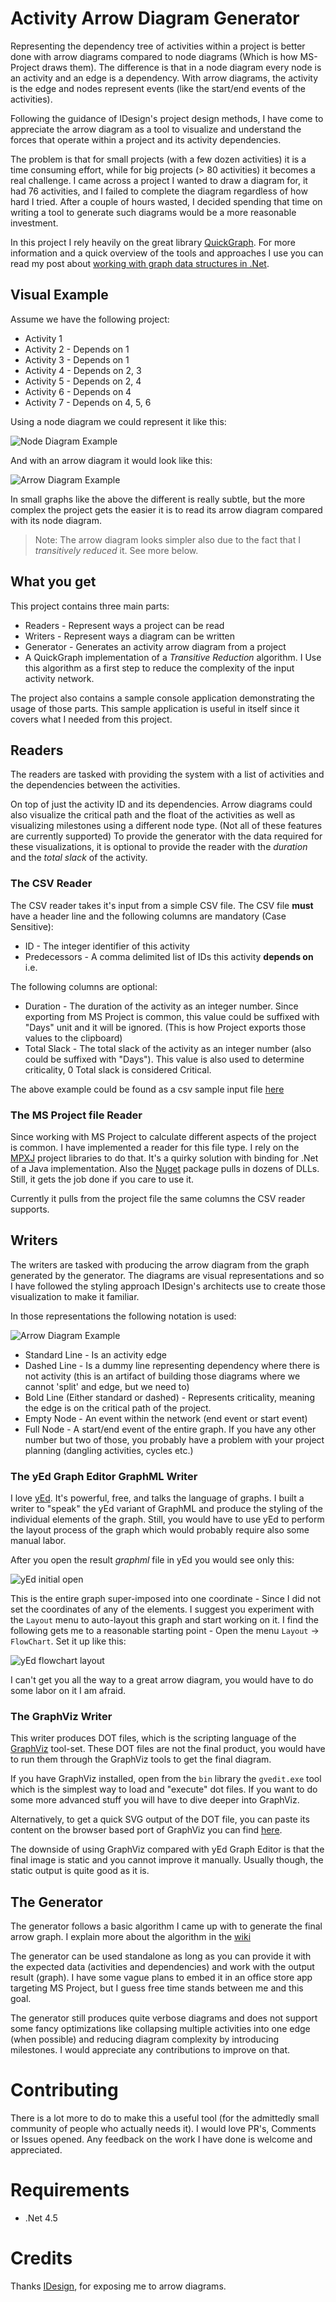 Activity Arrow Diagram Generator
======

Representing the dependency tree of activities within a project is better done with arrow diagrams compared to node diagrams (Which is how MS-Project draws them). The difference is that in a node diagram every node is an activity and an edge is a dependency. With arrow diagrams, the activity is the edge and nodes represent events (like the start/end events of the activities).

Following the guidance of IDesign's project design methods, I have come to appreciate the arrow diagram as a tool to visualize and understand the forces that operate within a project and its activity dependencies.

The problem is that for small projects (with a few dozen activities) it is a time consuming effort, while for big projects (> 80 activities) it becomes a real challenge. I came across a project I wanted to draw a diagram for, it had 76 activities, and I failed to complete the diagram regardless of how hard I tried. After a couple of hours wasted, I decided spending that time on writing a tool to generate such diagrams would be a more reasonable investment.

In this project I rely heavily on the great library [QuickGraph](https://quickgraph.codeplex.com/). For more information and a quick overview of the tools and approaches I use you can read my post about [working with graph data structures in .Net](http://blog.boxofbolts.com/dotnet/graphs/2015/08/31/working_with_graph_data_structures_dot_net/).

## Visual Example ##

Assume we have the following project:

* Activity 1
* Activity 2 - Depends on 1
* Activity 3 - Depends on 1
* Activity 4 - Depends on 2, 3
* Activity 5 - Depends on 2, 4
* Activity 6 - Depends on 4
* Activity 7 - Depends on 4, 5, 6

Using a node diagram we could represent it like this:

![Node Diagram Example](./docs/assets/node-example.png "Node Diagram Example")

And with an arrow diagram it would look like this:

![Arrow Diagram Example](./docs/assets/arrow-example.png "Arrow Diagram Example")

In small graphs like the above the different is really subtle, but the more complex the project gets the easier it is to read its arrow diagram compared with its node diagram.

> Note: The arrow diagram looks simpler also due to the fact that I *transitively reduced* it. See more below.

## What you get ##

This project contains three main parts:

- Readers - Represent ways a project can be read
- Writers - Represent ways a diagram can be written
- Generator - Generates an activity arrow diagram from a project
- A QuickGraph implementation of a *Transitive Reduction* algorithm. I Use this algorithm as a first step to reduce the complexity of the input activity network.

The project also contains a sample console application demonstrating the usage of those parts. This sample application is useful in itself since it covers what I needed from this project.

## Readers ##

The readers are tasked with providing the system with a list of activities and the dependencies between the activities. 

On top of just the activity ID and its dependencies. Arrow diagrams could also visualize the critical path and the float of the activities as well as visualizing milestones using a different node type. (Not all of these features are currently supported) To provide the generator with the data required for these visualizations, it is optional to provide the reader with the *duration* and the *total slack* of the activity.

### The CSV Reader ###

The CSV reader takes it's input from a simple CSV file. The CSV file **must** have a header line and the following columns are mandatory (Case Sensitive):

- ID - The integer identifier of this activity
- Predecessors - A comma delimited list of IDs this activity **depends on** i.e.

The following columns are optional:

- Duration - The duration of the activity as an integer number. Since exporting from MS Project is common, this value could be suffixed with "Days" unit and it will be ignored. (This is how Project exports those values to the clipboard)
- Total Slack - The total slack of the activity as an integer number (also could be suffixed with "Days"). This value is also used to determine criticality, 0 Total slack is considered Critical.

The above example could be found as a csv sample input file [here](./docs/assets/sampleInput.csv)

### The MS Project file Reader ###

Since working with MS Project to calculate different aspects of the project is common. I have implemented a reader for this file type. I rely on the [MPXJ](http://mpxj.sourceforge.net/) project libraries to do that. It's a quirky solution with binding for .Net of a Java implementation. Also the [Nuget](https://www.nuget.org/packages/net.sf.mpxj/) package pulls in dozens of DLLs. Still, it gets the job done if you care to use it.

Currently it pulls from the project file the same columns the CSV reader supports.

## Writers ##

The writers are tasked with producing the arrow diagram from the graph generated by the generator. The diagrams are visual representations and so I have followed the styling approach IDesign's architects use to create those visualization to make it familiar.

In those representations the following notation is used:

![Arrow Diagram Example](./docs/assets/arrow-legend.png "Arrow Diagram Legend")

- Standard Line - Is an activity edge
- Dashed Line - Is a dummy line representing dependency where there is not activity (this is an artifact of building those diagrams where we cannot 'split' and edge, but we need to)
- Bold Line (Either standard or dashed) - Represents criticality, meaning the edge is on the critical path of the project.
- Empty Node - An event within the network (end event or start event)
- Full Node - A start/end event of the entire graph. If you have any other number but two of those, you probably have a problem with your project planning (dangling activities, cycles etc.)

### The yEd Graph Editor GraphML Writer ###

I love [yEd](http://www.yworks.com/en/products/yfiles/yed/). It's powerful, free, and talks the language of graphs. I built a writer to "speak" the yEd variant of GraphML and produce the styling of the individual elements of the graph. Still, you would have to use yEd to perform the layout process of the graph which would probably require also some manual labor.

After you open the result *graphml* file in yEd you would see only this:

![yEd initial open](./docs/assets/yed-writer-initial.png "Black hole of yEd")

This is the entire graph super-imposed into one coordinate - Since I did not set the coordinates of any of the elements. I suggest you experiment with the `Layout` menu to auto-layout this graph and start working on it. I find the following gets me to a reasonable starting point - Open the menu `Layout` -> `FlowChart`. Set it up like this:

![yEd flowchart layout](./docs/assets/yed-flowchart-layout.png "yEd flowchart layout settings you could try")

I can't get you all the way to a great arrow diagram, you would have to do some labor on it I am afraid.

### The GraphViz Writer ###

This writer produces DOT files, which is the scripting language of the [GraphViz](http://www.graphviz.org/) tool-set. These DOT files are not the final product, you would have to run them through the GraphViz tools to get the final diagram.

If you have GraphViz installed, open from the `bin` library the `gvedit.exe` tool which is the simplest way to load and "execute" dot files. If you want to do some more advanced stuff you will have to dive deeper into GraphViz.

Alternatively, to get a quick SVG output of the DOT file, you can paste its content on the browser based port of GraphViz you can find [here](http://www.webgraphviz.com/).

The downside of using GraphViz compared with yEd Graph Editor is that the final image is static and you cannot improve it manually. Usually though, the static output is quite good as it is.

## The Generator ##

The generator follows a basic algorithm I came up with to generate the final arrow graph. I explain more about the algorithm in the [wiki](https://github.com/yoadsn/ArrowDiagramGenerator/wiki/Diagram-Generation-Algorithm)

The generator can be used standalone as long as you can provide it with the expected data (activities and dependencies) and work with the output result (graph). I have some vague plans to embed it in an office store app targeting MS Project, but I guess free time stands between me and this goal.

The generator still produces quite verbose diagrams and does not support some fancy optimizations like collapsing multiple activities into one edge (when possible) and reducing diagram complexity by introducing milestones. I would appreciate any contributions to improve on that.

# Contributing #

There is a lot more to do to make this a useful tool (for the admittedly small community of people who actually needs it). I would love PR's, Comments or Issues opened. Any feedback on the work I have done is welcome and appreciated.


# Requirements #

- .Net 4.5

# Credits #

Thanks [IDesign](http://www.idesign.net/), for exposing me to arrow diagrams.
